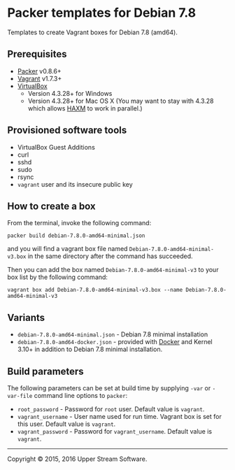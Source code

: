 # Packer templates for Debian 7.8

Templates to create Vagrant boxes for Debian 7.8 (amd64).

## Prerequisites

* [Packer] v0.8.6+
* [Vagrant] v1.7.3+
* [VirtualBox]
	* Version 4.3.28+ for Windows
	* Version 4.3.28+ for Mac OS X (You may want to stay with 4.3.28 which allows [HAXM] to work in parallel.)

[HAXM]: https://software.intel.com/en-us/android/articles/intel-hardware-accelerated-execution-manager
        "Intel&reg; Hardware Accelerated Execution Manager"
[Packer]: https://www.packer.io/ "Packer by HashiCorp"
[Vagrant]: https://www.vagrantup.com/ "Vagrant"
[VirtualBox]: https://www.virtualbox.org/ "Oracle VM VirtualBox"

## Provisioned software tools

* VirtualBox Guest Additions
* curl
* sshd
* sudo
* rsync
* `vagrant` user and its insecure public key

## How to create a box

From the terminal, invoke the following command:

	packer build debian-7.8.0-amd64-minimal.json

and you will find a vagrant box file named `Debian-7.8.0-amd64-minimal-v3.box`
in the same directory after the command has succeeded.

Then you can add the box named `Debian-7.8.0-amd64-minimal-v3` to your box list
by the following command:

	vagrant box add Debian-7.8.0-amd64-minimal-v3.box --name Debian-7.8.0-amd64-minimal-v3

## Variants

* `debian-7.8.0-amd64-minimal.json` - Debian 7.8 minimal installation
* `debian-7.8.0-amd64-docker.json` - provided with [Docker] and Kernel 3.10+ in addition to Debian 7.8 minimal installation.

[Docker]: https://www.docker.com/ "Docker - Build, Ship and Run Any App, Anywhere"

## Build parameters

The following parameters can be set at build time by supplying `-var` or `-var-file` command line options to `packer`:

* `root_password` - Password for `root` user.  Default value is `vagrant`.
* `vagrant_username` - User name used for run time.  Vagrant box is set for this user.  Default value is `vagrant`.
* `vagrant_password` - Password for `vagrant_username`.  Default value is `vagrant`.

- - -

Copyright &copy; 2015, 2016 Upper Stream Software.
